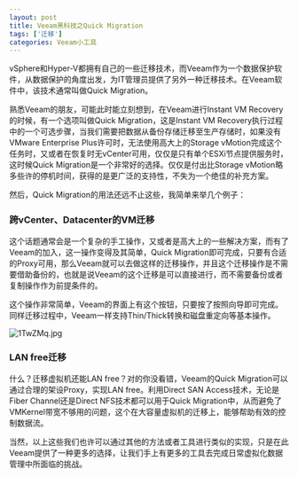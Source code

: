 ```yaml
---
layout: post
title: Veeam黑科技之Quick Migration
tags: ['迁移']
categories: Veeam小工具
---
```



vSphere和Hyper-V都拥有自己的一些迁移技术，而Veeam作为一个数据保护软件，从数据保护的角度出发，为IT管理员提供了另外一种迁移技术。在Veeam软件中，该技术通常叫做Quick Migration。

熟悉Veeam的朋友，可能此时能立刻想到，在Veeam进行Instant VM Recovery的时候，有一个选项叫做Quick Migration，这是Instant VM Recovery执行过程中的一个可选步骤，当我们需要把数据从备份存储迁移至生产存储时，如果没有VMware Enterprise Plus许可时，无法使用高大上的Storage vMotion完成这个任务时，又或者在恢复时无vCenter可用，仅仅是只有单个ESXi节点提供服务时，这时候Quick Migration是一个非常好的选择。仅仅是付出比Storage vMotion略多些许的停机时间，获得的是更广泛的支持性，不失为一个绝佳的补充方案。

然后，Quick Migration的用法还远不止这些，我简单来举几个例子：

### 跨vCenter、Datacenter的VM迁移

这个话题通常会是一个复杂的手工操作，又或者是高大上的一些解决方案，而有了Veeam的加入，这一操作变得及其简单，Quick Migration即可完成，只要有合适的Proxy可用，那么Veeam就可以去做这样的迁移操作，并且这个迁移操作是不需要借助备份的，也就是说Veeam的这个迁移是可以直接进行，而不需要备份或者复制操作作为前提条件的。

这个操作非常简单，Veeam的界面上有这个按钮，只要按了按照向导即可完成。同样迁移过程中，Veeam一样支持Thin/Thick转换和磁盘重定向等基本操作。

![1TwZMq.jpg](https://s2.ax1x.com/2020/02/11/1TwZMq.jpg)



### LAN free迁移

什么？迁移虚拟机还能LAN free？对的你没看错，Veeam的Quick Migration可以通过合理的架设Proxy，实现LAN free。利用Direct SAN Access技术，无论是Fiber Channel还是Direct NFS技术都可以用于Quick Migration中，从而避免了VMKernel带宽不够用的问题，这个在大容量虚拟机的迁移上，能够帮助有效的控制数据流。

当然，以上这些我们也许可以通过其他的方法或者工具进行类似的实现，只是在此Veeam提供了一种更多的选择，让我们手上有更多的工具去完成日常虚拟化数据管理中所面临的挑战。